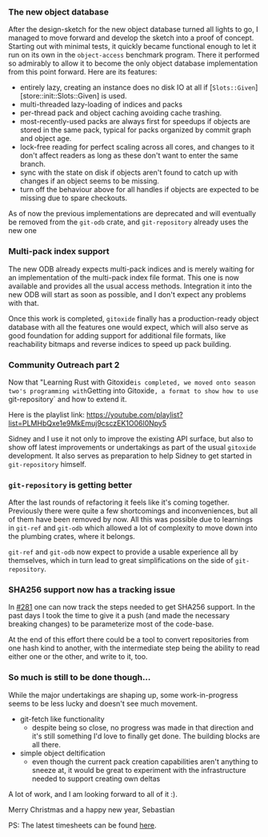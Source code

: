 ###  The new object database

After the design-sketch for the new object database turned all lights to go, I managed to move forward and develop the sketch into a proof of concept. Starting out with minimal tests, it quickly became functional enough to let it run on its own in the `object-access` benchmark program. There it performed so admirably to allow it to become the only object database implementation from this point forward. Here are its features:

- entirely lazy, creating an instance does no disk IO at all if [`Slots::Given`][store::init::Slots::Given] is used.
- multi-threaded lazy-loading of indices and packs
- per-thread pack and object caching avoiding cache trashing.
- most-recently-used packs are always first for speedups if objects are stored in the same pack, typical for packs organized by
commit graph and object age.
- lock-free reading for perfect scaling across all cores, and changes to it don't affect readers as long as these don't want to
enter the same branch.
- sync with the state on disk if objects aren't found to catch up with changes if an object seems to be missing.
- turn off the behaviour above for all handles if objects are expected to be missing due to spare checkouts.

As of now the previous implementations are deprecated and will eventually be removed from the `git-odb` crate, and `git-repository` already uses the new one

### Multi-pack index support

The new ODB already expects multi-pack indices and is merely waiting for an implementation of the multi-pack index file format. This one is now available and provides all the usual access methods. Integration it into the new ODB will start as soon as possible, and I don't expect any problems with that.

Once this work is completed, `gitoxide` finally has a production-ready object database with all the features one would expect, which will also serve as good foundation for adding support for additional file formats, like reachability bitmaps and reverse indices to speed up pack building.

### Community Outreach part 2

Now that "Learning Rust with Gitoxide` is completed, we moved onto season two's programming with `Getting into Gitoxide`, a format to show how to use `git-repository` and how to extend it.

Here is the playlist link: https://youtube.com/playlist?list=PLMHbQxe1e9MkEmuj9csczEK1O06l0Npy5

Sidney and I use it not only to improve the existing API surface, but also to show off latest improvements or undertakings as part of the usual `gitoxide` development. It also serves as preparation to help Sidney to get started in `git-repository` himself.

### `git-repository` is getting better

After the last rounds of refactoring it feels like it's coming together. Previously there were quite a few shortcomings and inconveniences, but all of them have been removed by now. All this was possible due to learnings in `git-ref` and `git-odb` which allowed a lot of complexity to move down into the plumbing crates, where it belongs.

`git-ref` and `git-odb` now expect to provide a usable experience all by themselves, which in turn lead to great simplifications on the side of `git-repository`.


### SHA256 support now has a tracking issue

In [#281](https://github.com/Byron/gitoxide/issues/281) one can now track the steps needed to get SHA256 support. In the past days I took the time to give it a push (and made the necessary breaking changes) to be parameterize most of the code-base.

At the end of this effort there could be a tool to convert repositories from one hash kind to another, with the intermediate step being the ability to read either one or the other, and write to it, too.

### So much is still to be done though…

While the major undertakings are shaping up, some work-in-progress seems to be less lucky and doesn't see much movement.

- git-fetch like functionality
    - despite being so close, no progress was made in that direction and it's still something I'd love to finally get done. The building blocks are all there.
- simple object deltification
    - even though the current pack creation capabilities aren't anything to sneeze at, it would be great to experiment with the infrastructure needed to support creating own deltas

A lot of work, and I am looking forward to all of it :).

Merry Christmas and a happy new year,
Sebastian

PS: The latest timesheets can be found [here](https://github.com/Byron/byron/blob/main/timesheets/2021.csv).
